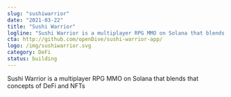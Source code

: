 ```yaml
---
slug: "sushiwarrior"
date: "2021-03-22"
title: "Sushi Warrior"
logline: "Sushi Warrior is a multiplayer RPG MMO on Solana that blends that concepts of DeFi and NFTs."
cta: http://github.com/openDive/sushi-warrior-app/
logo: /img/sushiwarrior.svg
category: DeFi
status: building
---
```


Sushi Warrior is a multiplayer RPG MMO on Solana that blends that concepts of DeFi and NFTs
